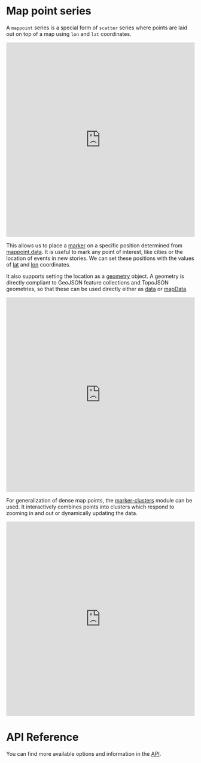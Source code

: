 Map point series
================

A `mappoint` series is a special form of `scatter` series where points are laid out on top of a map using `lon` and `lat` coordinates.

<iframe style="width: 100%; height: 520px; border: none;" src="https://highcharts.com/samples/embed/maps/demo/mappoint-latlon" allow="fullscreen"></iframe>

This allows us to place a [marker](https://api.highcharts.com/highmaps/plotOptions.mappoint.marker) on a specific position determined from [mappoint.data](https://api.highcharts.com/highmaps/series.mappoint.data). It is useful to mark any point of interest, like cities or the location of events in new stories. We can set these positions with the values of [lat](https://api.highcharts.com/highmaps/series.mappoint.data.lat) and [lon](https://api.highcharts.com/highmaps/series.mappoint.data.lon) coordinates.

It also supports setting the location as a [geometry](https://api.highcharts.com/highmaps/series.mappoint.data.geometry) object. A geometry is directly compliant to GeoJSON feature collections and TopoJSON geometries, so that these can be used directly either as [data](https://api.highcharts.com/highmaps/series.mappoint.data) or [mapData](https://api.highcharts.com/highmaps/series.mappoint.mapData).

<iframe style="width: 100%; height: 520px; border: none;" src="https://highcharts.com/samples/embed/maps/plotoptions/mappoint-label" allow="fullscreen"></iframe>

For generalization of dense map points, the [marker-clusters](https://api.highcharts.com/highmaps/series.mappoint.cluster) module can be used. It interactively combines points into clusters which respond to zooming in and out or dynamically updating the data.

<iframe style="width: 100%; height: 520px; border: none;" src="https://highcharts.com/samples/embed/maps/marker-clusters/europe" allow="fullscreen"></iframe>



API Reference
=============

You can find more available options and information in the [API](https://api.highcharts.com/highmaps/series.mappoint).